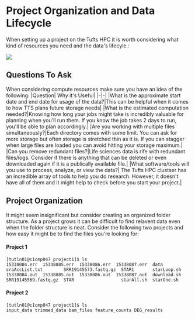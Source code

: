 # Project Organization and Data Lifecycle

When setting up a project on the Tufts HPC it is worth considering what kind of resources you need and the data's lifecyle.:

<img src="../images/datalifecyle.png" />

## Questions To Ask

When considering compute resources make sure you have an idea of the following:
|Question| Why it's Useful|
|-|-|
|What is the approximate start date and end date for usage of the data?|This can be helpful when it comes to how TTS plans future storage needs|
|What is the estimated computation needed?|Knowing how long your jobs might take is incredibly valuable for planning when you'll run them. If you know the job takes 2 days to run, you'll be able to plan accordingly.|
|Are you working with multiple files simultaneously?|Each directory comes with some limit. You can ask for more storage but often storage is stretched thin as it is. If you can stagger when large files are loaded you can avoid hitting your storage maximum.|
|Can you remove redundant files?|Life sciences data is rife with redundant files/logs. Consider if there is anything that can be deleted or even downloaded again if it is a publically available file.|
|What software/tools will you use to process, analyze, or view the data?| The Tufts HPC clustser has an incredible array of tools to help you do research. However, it doesn't have all of them and it might help to check before you start your project.|


## Project Organization

It might seem insignificant but consider creating an organized folder structure. As a project grows it can be difficult to find relavent data  even when the folder structure is neat. Consider the following two projects and how easy it might be to find the files you're looking for:

#### Project 1
```
[tutln01@c1cmp047 project1]$ ls
15338084.err  15338085.err  15338086.err  15338087.err  data         sraAccList.txt        SRR19145573.fastq.gz  STAR1       starLoop.sh
15338084.out  15338085.out  15338086.out  15338087.out  download.sh  SRR19145569.fastq.gz  STAR                  starAll.sh  starOne.sh
```
#### Project 2
```
[tutln01@c1cmp047 project1]$ ls
input_data trimmed_data bam_files feature_counts DEG_results
```
